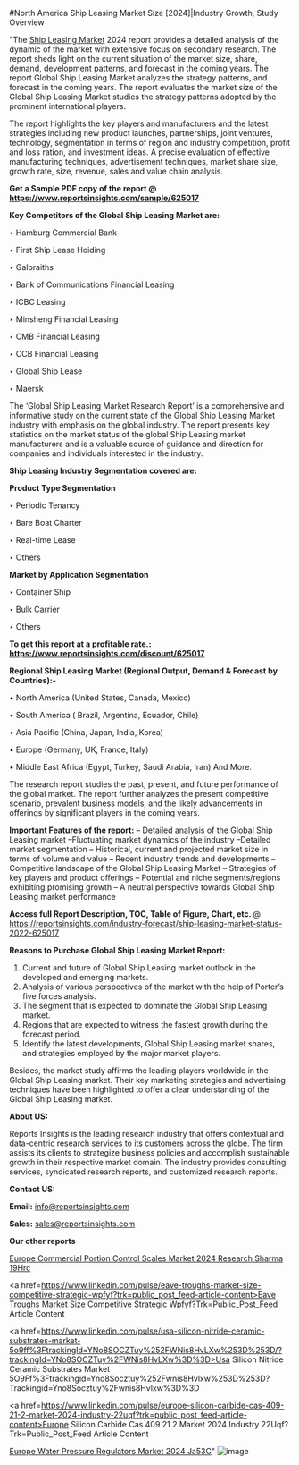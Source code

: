 #North America Ship Leasing Market Size [2024]|Industry Growth, Study Overview

"The <a href=https://www.reportsinsights.com/sample/625017>Ship Leasing Market</a> 2024 report provides a detailed analysis of the dynamic of the market with extensive focus on secondary research. The report sheds light on the current situation of the market size, share, demand, development patterns, and forecast in the coming years. The report Global Ship Leasing Market analyzes the strategy patterns, and forecast in the coming years. The report evaluates the market size of the Global Ship Leasing Market studies the strategy patterns adopted by the prominent international players.

The report highlights the key players and manufacturers and the latest strategies including new product launches, partnerships, joint ventures, technology, segmentation in terms of region and industry competition, profit and loss ration, and investment ideas. A precise evaluation of effective manufacturing techniques, advertisement techniques, market share size, growth rate, size, revenue, sales and value chain analysis.

<strong>Get a Sample PDF copy of the report @ <a href=https://www.reportsinsights.com/sample/625017 style=color:#0000ff;>https://www.reportsinsights.com/sample/625017</a></strong>

<strong>Key Competitors of the Global Ship Leasing Market are:</strong>

‣ Hamburg Commercial Bank

‣ First Ship Lease Hoiding

‣ Galbraiths

‣ Bank of Communications Financial Leasing

‣ ICBC Leasing

‣ Minsheng Financial Leasing

‣ CMB Financial Leasing

‣ CCB Financial Leasing

‣ Global Ship Lease

‣ Maersk

The ‘Global Ship Leasing Market Research Report’ is a comprehensive and informative study on the current state of the Global Ship Leasing Market industry with emphasis on the global industry. The report presents key statistics on the market status of the global Ship Leasing market manufacturers and is a valuable source of guidance and direction for companies and individuals interested in the industry.

<strong>Ship Leasing Industry Segmentation covered are:</strong>

<strong>Product Type Segmentation</strong>

‣    Periodic Tenancy

‣ Bare Boat Charter

‣ Real-time Lease

‣ Others

<strong>Market by Application Segmentation</strong>

‣   Container Ship

‣ Bulk Carrier

‣ Others

<strong>To get this report at a profitable rate.: <a href=https://www.reportsinsights.com/discount/625017 style=color:#0000ff;>https://www.reportsinsights.com/discount/625017</a></strong>

<strong>Regional Ship Leasing Market (Regional Output, Demand &amp; Forecast by Countries):-</strong>

• North America (United States, Canada, Mexico)

• South America ( Brazil, Argentina, Ecuador, Chile)

• Asia Pacific (China, Japan, India, Korea)

• Europe (Germany, UK, France, Italy)

• Middle East Africa (Egypt, Turkey, Saudi Arabia, Iran) And More.

The research report studies the past, present, and future performance of the global market. The report further analyzes the present competitive scenario, prevalent business models, and the likely advancements in offerings by significant players in the coming years.

<strong>Important Features of the report:</strong>
– Detailed analysis of the Global Ship Leasing market
–Fluctuating market dynamics of the industry
–Detailed market segmentation
– Historical, current and projected market size in terms of volume and value
– Recent industry trends and developments
– Competitive landscape of the Global Ship Leasing Market
– Strategies of key players and product offerings
– Potential and niche segments/regions exhibiting promising growth
– A neutral perspective towards Global Ship Leasing market performance

<strong>Access full Report Description, TOC, Table of Figure, Chart, etc. </strong>@   <a href=https://reportsinsights.com/industry-forecast/ship-leasing-market-status-2022-625017 style=color:#0000ff;>https://reportsinsights.com/industry-forecast/ship-leasing-market-status-2022-625017</a>

<strong>Reasons to Purchase Global Ship Leasing Market Report:</strong>
1. Current and future of Global Ship Leasing market outlook in the developed and emerging markets.
2. Analysis of various perspectives of the market with the help of Porter’s five forces analysis.
3. The segment that is expected to dominate the Global Ship Leasing market.
4. Regions that are expected to witness the fastest growth during the forecast period.
5. Identify the latest developments, Global Ship Leasing market shares, and strategies employed by the major market players.

Besides, the market study affirms the leading players worldwide in the Global Ship Leasing market. Their key marketing strategies and advertising techniques have been highlighted to offer a clear understanding of the Global Ship Leasing market.

<strong><strong>About US</strong>:</strong>

Reports Insights is the leading research industry that offers contextual and data-centric research services to its customers across the globe. The firm assists its clients to strategize business policies and accomplish sustainable growth in their respective market domain. The industry provides consulting services, syndicated research reports, and customized research reports.

<strong>Contact US:</strong>

<p class=><b>Email:</b> <a href=mailto:info@reportsinsights.com>info@reportsinsights.com</a></p>
<p class=><b>Sales:</b> <a href=mailto:sales@reportsinsights.com>sales@reportsinsights.com</a></p>

<strong>Our other reports</strong>

<a href=https://www.linkedin.com/pulse/europe-commercial-portion-control-scales-market-2024-research-sharma-19hrc/>Europe Commercial Portion Control Scales Market 2024 Research Sharma 19Hrc</a>

<a href=https://www.linkedin.com/pulse/eave-troughs-market-size-competitive-strategic-wpfyf?trk=public_post_feed-article-content>Eave Troughs Market Size Competitive Strategic Wpfyf?Trk=Public_Post_Feed Article Content</a>

<a href=https://www.linkedin.com/pulse/usa-silicon-nitride-ceramic-substrates-market-5o9ff%3FtrackingId=YNo8SOCZTuy%252FWNis8HvLXw%253D%253D/?trackingId=YNo8SOCZTuy%2FWNis8HvLXw%3D%3D>Usa Silicon Nitride Ceramic Substrates Market 5O9Ff%3Ftrackingid=Yno8Socztuy%252Fwnis8Hvlxw%253D%253D?Trackingid=Yno8Socztuy%2Fwnis8Hvlxw%3D%3D</a>

<a href=https://www.linkedin.com/pulse/europe-silicon-carbide-cas-409-21-2-market-2024-industry-22uqf?trk=public_post_feed-article-content>Europe Silicon Carbide Cas 409 21 2 Market 2024 Industry 22Uqf?Trk=Public_Post_Feed Article Content</a>

<a href=https://www.linkedin.com/pulse/europe-water-pressure-regulators-market-2024-ja53c/>Europe Water Pressure Regulators Market 2024 Ja53C</a>"
![image](https://github.com/aakesh123242/RIMarket/assets/158431203/c140a13f-cc3a-42a7-a74b-12830830334e)
